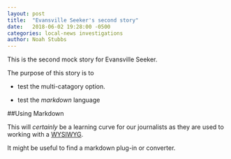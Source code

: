 ```yaml
---
layout: post
title:  "Evansville Seeker's second story"
date:   2018-06-02 19:28:00 -0500
categories: local-news investigations
author: Noah Stubbs
---
```

This is the second mock story for Evansville Seeker. 

The purpose of this story is to 

* test the multi-catagory option. 

* test the *markdown* language

##Using Markdown

This will _certainly_ be a learning curve for our journalists as they are used to working with a [WYSIWYG](https://en.m.wikipedia.org/wiki/WYSIWYG).

It might be useful to find a markdown plug-in or converter. 